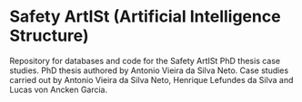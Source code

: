 # Safety ArtISt (Artificial Intelligence Structure)

Repository for databases and code for the Safety ArtISt PhD thesis case studies.
PhD thesis authored by Antonio Vieira da Silva Neto.
Case studies carried out by Antonio Vieira da Silva Neto, Henrique Lefundes da Silva and Lucas von Ancken Garcia.
